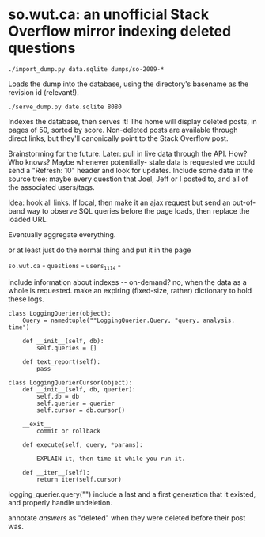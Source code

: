 # so.wut.ca: an unofficial Stack Overflow mirror indexing deleted questions

    ./import_dump.py data.sqlite dumps/so-2009-*

Loads the dump into the database, using the directory's basename as the revision id (relevant!).

    ./serve_dump.py date.sqlite 8080

Indexes the database, then serves it! The home will display deleted
posts, in pages of 50, sorted by score. Non-deleted posts are available through
direct links, but they'll canonically point to the Stack Overflow post.



Brainstorming for the future:
Later: pull in live data through the API. How? Who knows? Maybe whenever potentially-
stale data is requested we could send a "Refresh: 10" header and look for updates.
Include some data in the source tree: maybe every question that Joel, Jeff or I posted to, and all of the associated users/tags.


Idea: hook all links. If local, then make it an ajax request but send an out-of-band way to observe SQL queries before the page loads, then replace the loaded URL.

Eventually aggregate everything.

or at least just do the normal thing and put it in the page


`so.wut.ca` - `questions` - `users`<sub>`1114`</sub> - 

include information about indexes -- on-demand? no, when the data as a whole is requested.
make an expiring (fixed-size, rather) dictionary to hold these logs.

    class LoggingQuerier(object):
        Query = namedtuple(""LoggingQuerier.Query, "query, analysis, time")
        
        def __init__(self, db):
            self.queries = []
        
        def text_report(self):
            pass
    
    class LoggingQuerierCursor(object):
        def __init__(self, db, querier):
            self.db = db
            self.querier = querier
            self.cursor = db.cursor()
        
        __exit__
            commit or rollback
        
        def execute(self, query, *params):
            
            EXPLAIN it, then time it while you run it.
        
        def __iter__(self):
            return iter(self.cursor)

logging_querier.query("")
include a last and a first generation that it existed, and properly handle undeletion.

annotate *answers* as "deleted" when they were deleted before their post was.